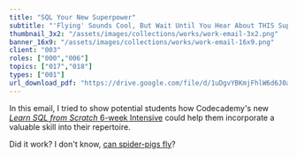 ```yaml
---
title: "SQL Your New Superpower"
subtitle: "'Flying' Sounds Cool, But Wait Until You Hear About THIS Superpower"
thumbnail_3x2: "/assets/images/collections/works/work-email-3x2.png"
banner_16x9: "/assets/images/collections/works/work-email-16x9.png"
client: "003"
roles: ["000","006"]
topics: ["017","018"]
types: ["001"]
url_download_pdf: "https://drive.google.com/file/d/1uDgvYBKmjFhlW6d6J0ahhnbdpKryDGBK/view"
---
```

In this email, I tried to show potential students how Codecademy's new [*Learn SQL from Scratch* 6-week Intensive](https://www.codecademy.com/pro/intensive/learn-sql-from-scratch) could help them incorporate a valuable skill into their repertoire.

Did it work? I don't know, [can spider-pigs fly](https://youtu.be/BARjPuUN36Y?t=25s)?
